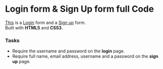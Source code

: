 # Login form & Sign Up form full Code
[This](https://github.com/Hari-Preethi-B/Login-Signup-Form-html.git) is a [Login](https://github.com/Hari-Preethi-B/Login-Signup-Form-html.git) form and a [Sign up](https://github.com/Hari-Preethi-B/Login-Signup-Form-html.git) form.  
Built with **HTML5** and **CSS3**. 

### Tasks

* Require the username and password on the **login** page.
* Require full name, email address, username and a password on the **sign up** page.
